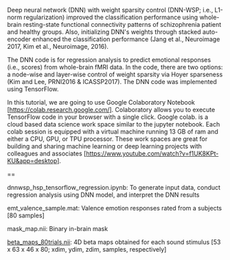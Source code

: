 
Deep neural network (DNN) with weight sparsity control (DNN-WSP; i.e., L1-norm regularization) improved 
the classification performance using whole-brain resting-state functional connectivity patterns of 
schizophrenia patient and healthy groups. Also, initializing DNN's weights through stacked auto-encoder enhanced 
the classification performance (Jang et al., Neuroimage 2017, Kim et al., Neuroimage, 2016). 

The DNN code is for regression analysis to predict emotional responses (i.e., scores) from whole-brain fMRI data. In the code, there are two options: a node-wise and layer-wise control of weight sparsity via Hoyer sparseness (Kim and Lee, PRNI2016 & ICASSP2017). The DNN code was implemented using TensorFlow. 

In this tutorial, we are going to use Google Colaboratory Notebook [https://colab.research.google.com/]. Colaboratory allows you to execute TensorFlow code in your browser with a single click. Google colab. is a cloud based data science work space similar to the jupyter notebook. Each colab session is equipped with a virtual machine running 13 GB of ram and either a CPU, GPU, or TPU processor. These work spaces are great for building and sharing machine learning or deep learning projects with colleagues and associates [https://www.youtube.com/watch?v=f1UK8KPt-KU&app=desktop].

==

dnnwsp_hsp_tensorflow_regression.ipynb: To generate input data, conduct regression analysis using DNN model, and interpret the DNN results 

emt_valence_sample.mat: Valence emotion responses rated from a subjects [80 samples]

mask_map.nii: Binary in-brain mask 

[beta_maps_80trials.nii](http://bspl.korea.ac.kr/beta_maps_80trials.nii): 4D beta maps obtained for each sound stimulus [53 x 63 x 46 x 80; xdim, ydim, zdim, samples, respectively]
